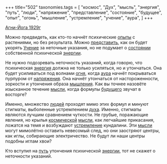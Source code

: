 +++
title="502"
taxonomies.tags = [
 "космос",
 "Дух",
 "мысль",
 "энергия",
 "путь",
 "люди",
 "напряжение",
 "представление",
 "состояние",
 "будущее",
 "опыт",
 "огонь",
 "мышление",
 "устремление",
 "учение",
 "аура",
]
+++

[Агни-Йога 1929г](/agni/1929)

Можно предвидеть, как кто-то начнёт психические [опыты](/tags/опыт) с растениями, но без результата. Можно [представить](/tags/представление), как он будет укорять [Учение](/tags/учение) за неточные указания, но не подумает о [состоянии](/tags/состояние) собственной психической [энергии](/tags/[энергия](/tags/энергия)).   

Не нужно подозревать неточность указаний, когда говорю, что психическая [энергия](/tags/энергия) должна не только усиляться, но и утончаться. Она будет усиливаться под волнами [огня](/tags/огонь), когда [аура](/tags/аура) начнёт покрываться пурпуром от [напряжения](/tags/напряжение). Она начнёт утончаться от настороженности, зоркости и утончения образа [мышления](/tags/мышление). Как вы точнее назовёте изысканное течение [мысли](/tags/мысль), когда формулы [будущего](/tags/будущее) звучат в восторге?   

Именно, множество [людей](/tags/люди) проходят мимо этих формул и минуют стигматы, выболенные устремлением [духа](/tags/Дух). Именно, стигматы являются лучшим сравнением чуткости. Не грубые, поражающие явления, но крылья [космической](/tags/космос) [мысли](/tags/мысль), как легчайшие прикасания, ложатся на темя и возбуждают [устремление](/tags/устремление) кундалини. Эти [мысли](/tags/мысль) могут мимолётно оставить невесомый след, но они заостряют центры, как иглы, собирающие электричество. Не будут ли наши центры подобны иглам хвои?   

Кто вступил на [путь](/tags/путь) утончения психической [энергии](/tags/[энергия](/tags/энергия)), тот не скажет о неточности указаний.